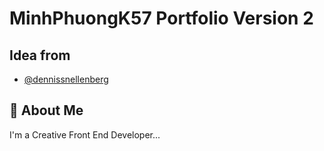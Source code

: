 
# MinhPhuongK57 Portfolio Version 2


## Idea from

- [@dennissnellenberg](https://www.awwwards.com/dennissnellenberg/)


## 🚀 About Me
I'm a Creative Front End Developer...

